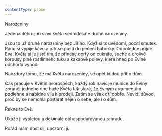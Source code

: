 ```yaml
---
contentType: prose
---
```


<section>

Narozeniny

Jedenáctého září slaví Květa sedmdesáté druhé narozeniny.

Jsou to už druhé narozeniny bez Jiřího. Když si to uvědomí, pocítí smutek. Ráno si vypije kávu a pak se pustí do pečení bábovky. Odpoledne přijde Eva. Květa si je jistá tím, že přinese dorty od cukráře, suché a drolivé korpusy plné rostlinného tuku a kakaové polevy, které hned po Evině odchodu vyhodí.

Navzdory tomu, že má Květa narozeniny, se opět budou přít o dům.

Čas pracuje v Květin neprospěch, každý rok navíc je munice do Eviny zbraně; jednoho dne bude Květa tak stará, že Eviným argumentům podlehne a nabídne vilu k prodeji. Zatím se však cítí dobře. Nevidí důvod, proč by se nemohla postarat nejen o sebe, ale i o dům.

Řekne to Evě.

Ukáže jí vypletou a dokonale obhospodařovanou zahradu.

Pořád mám dost sil, upozorní ji.

</section>
